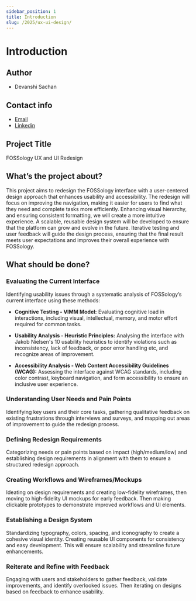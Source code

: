 ```yaml
---
sidebar_position: 1
title: Introduction
slug: /2025/ux-ui-design/
---
```

<!--
SPDX-License-Identifier: CC-BY-SA-4.0

SPDX-FileCopyrightText: 2025 Devanshi Sachan <devanshi221102gmail.com>
-->
# Introduction

## Author
- Devanshi Sachan

## Contact info

- [Email](mailto:devs221102@gmail.com)
- [Linkedin](https://linkedin.com/in/devanshi-sachan-b26487235)

## Project Title

FOSSology UX and UI Redesign

## What’s the project about?

This project aims to redesign the FOSSology interface with a user-centered design approach that enhances usability and accessibility. The redesign will focus on improving the navigation, making it easier for users to find what they need and complete tasks more efficiently. Enhancing visual hierarchy, and ensuring consistent formatting, we will create a more intuitive experience. A scalable, reusable design system will be developed to ensure that the platform can grow and evolve in the future. Iterative testing and user feedback will guide the design process, ensuring that the final result meets user expectations and improves their overall experience with FOSSology.

## What should be done?

### Evaluating the Current Interface

Identifying usability issues through a systematic analysis of FOSSology’s current interface using these methods:

- **Cognitive Testing - VIMM Model:**
    Evaluating cognitive load in interactions, including visual, intellectual, memory, and motor effort required for common tasks.

- **Usability Analysis - Heuristic Principles:**
    Analysing the interface with Jakob Nielsen's 10 usability heuristics to identify violations such as inconsistency, lack of feedback, or poor error handling etc, and recognize areas of improvement.

- **Accessibility Analysis - Web Content Accessibility Guidelines (WCAG):**
    Assessing the interface against WCAG standards, including color contrast, keyboard navigation, and form accessibility to ensure an inclusive user experience.

### Understanding User Needs and Pain Points
Identifying key users and their core tasks, gathering qualitative feedback on existing frustrations through interviews and surveys, and mapping out areas of improvement to guide the redesign process.

### Defining Redesign Requirements
Categorizing needs or pain points based on impact (high/medium/low) and establishing design requirements in alignment with them to ensure a structured redesign approach.

### Creating Workflows and Wireframes/Mockups
Ideating on design requirements and creating low-fidelity wireframes, then moving to high-fidelity UI mockups for early feedback. Then making clickable prototypes to demonstrate improved workflows and UI elements.

### Establishing a Design System
Standardizing typography, colors, spacing, and iconography to create a cohesive visual identity. Creating reusable UI components for consistency and easy development. This will ensure scalability and streamline future enhancements.

### Reiterate and Refine with Feedback
Engaging with users and stakeholders to gather feedback, validate improvements, and identify overlooked issues. Then iterating on designs based on feedback to enhance usability.